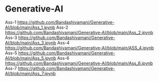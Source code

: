 # Generative-AI
Ass-1 https://github.com/Bandashivamani/Generative-AI/blob/main/Ass_1.ipynb
Ass-2 https://github.com/Bandashivamani/Generative-AI/blob/main/Ass_2.ipynb
Ass-3 https://github.com/Bandashivamani/Generative-AI/blob/main/Ass_3.ipynb
Ass-4 https://github.com/Bandashivamani/Generative-AI/blob/main/ASS_4.ipynb
Ass-5 https://github.com/Bandashivamani/Generative-AI/blob/main/Ass_5.ipynb
Ass-6 https://github.com/Bandashivamani/Generative-AI/blob/main/Ass_6.ipynb
Ass-7 https://github.com/Bandashivamani/Generative-AI/blob/main/Ass_7.ipynb
